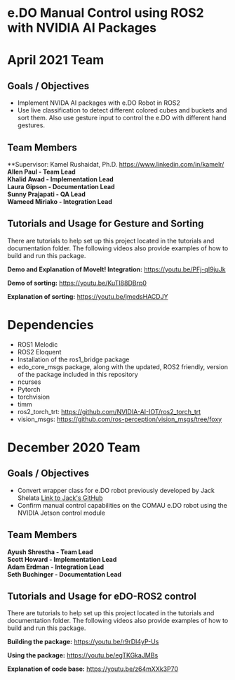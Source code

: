 # e.DO Manual Control using ROS2 with NVIDIA AI Packages
# April 2021 Team


## Goals / Objectives

* Implement NVIDA AI packages with e.DO Robot in ROS2
* Use live classification to detect different colored cubes and buckets and sort them. Also use gesture input to control the e.DO with different hand gestures. 

## Team Members
**Supervisor: Kamel Rushaidat, Ph.D. https://www.linkedin.com/in/kamelr/
**Allen Paul - Team Lead**  
**Khalid Awad - Implementation Lead**  
**Laura Gipson - Documentation Lead**  
**Sunny Prajapati - QA Lead**   
**Wameed Miriako - Integration Lead**

## Tutorials and Usage for Gesture and Sorting

There are tutorials to help set up this project located in the tutorials and documentation folder.
The following videos also provide examples of how to build and run this package.

**Demo and Explanation of MoveIt! Integration:** https://youtu.be/PFj-qI9juJk

**Demo of sorting:** https://youtu.be/KuTI88DBrp0

**Explanation of sorting:** https://youtu.be/jmedsHACDJY

# Dependencies

- ROS1 Melodic
- ROS2 Eloquent
- Installation of the ros1_bridge package
- edo_core_msgs package, along with the updated, ROS2 friendly, version of the package included in this repository
- ncurses
- Pytorch
- torchvision
- timm
- ros2_torch_trt: https://github.com/NVIDIA-AI-IOT/ros2_torch_trt
- vision_msgs: https://github.com/ros-perception/vision_msgs/tree/foxy

# December 2020 Team

## Goals / Objectives

* Convert wrapper class for e.DO robot previously developed by Jack Shelata
[Link to Jack's GitHub](https://github.com/jshelata/eDO_manual_ctrl)
* Confirm manual control capabilities on the COMAU e.DO robot using the NVIDIA Jetson control module

## Team Members

**Ayush Shrestha - Team Lead**  
**Scott Howard - Implementation Lead**  
**Adam Erdman - Integration Lead**  
**Seth Buchinger - Documentation Lead** 

## Tutorials and Usage for eDO-ROS2 control

There are tutorials to help set up this project located in the tutorials and documentation folder.
The following videos also provide examples of how to build and run this package.

**Building the package:** https://youtu.be/r9rDI4yP-Us

**Using the package:** https://youtu.be/egTKGkaJMBs

**Explanation of code base:** https://youtu.be/z64mXXk3P70



